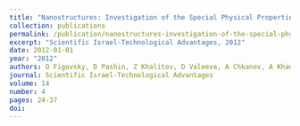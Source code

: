 ```yaml
---
title: "Nanostructures: Investigation of the Special Physical Properties"
collection: publications
permalink: /publication/nanostructures-investigation-of-the-special-physical-propert/
excerpt: "Scientific Israel-Technological Advantages, 2012"
date: 2012-01-01
year: "2012"
authors: O Figovsky, D Pashin, Z Khalitov, D Valeeva, A Chkanov, A Khadiev
journal: Scientific Israel-Technological Advantages
volume: 14
number: 4
pages: 24-37
doi: 
---
```

